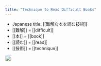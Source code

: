 ```yaml
---
title: "Technique to Read Difficult Books"
---
```


- Japanese title: [[難解な本を読む技術]]
- [[難解]] = [[difficult]]
- [[本]] = [[book]]
- [[読む]] = [[read]]
- [[技術]] = [[technique]]

<img src='https://scrapbox.io/api/pages/nishio/en/icon' alt='en.icon' height="19.5"/>